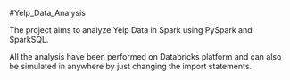 #Yelp_Data_Analysis

The project aims to analyze Yelp Data in Spark using PySpark and SparkSQL. 

All the analysis have been performed on Databricks platform and can also be simulated in
anywhere by just changing the import statements. 
